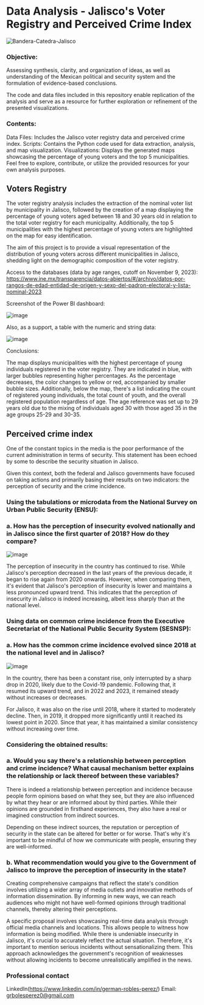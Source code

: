 # Data Analysis - Jalisco's Voter Registry and Perceived Crime Index


![Bandera-Catedra-Jalisco](https://github.com/GRP-777/Data_Analysis-Jalisco-Lista_nominal-Indice_percepcion_delictiva/assets/132501854/8fffe571-d54a-4427-9221-b67f3c2ac462)



### Objective:

Assessing synthesis, clarity, and organization of ideas, as well as understanding of the Mexican political and security system and the formulation of evidence-based conclusions.

The code and data files included in this repository enable replication of the analysis and serve as a resource for further exploration or refinement of the presented visualizations.



### Contents:

Data Files: Includes the Jalisco voter registry data and perceived crime index.
Scripts: Contains the Python code used for data extraction, analysis, and map visualization.
Visualizations: Displays the generated maps showcasing the percentage of young voters and the top 5 municipalities.
Feel free to explore, contribute, or utilize the provided resources for your own analysis purposes.



## Voters Registry

The voter registry analysis includes the extraction of the nominal voter list by municipality in Jalisco, followed by the creation of a map displaying the percentage of young voters aged between 18 and 30 years old in relation to the total voter registry for each municipality. Additionally, the top 5 municipalities with the highest percentage of young voters are highlighted on the map for easy identification.

The aim of this project is to provide a visual representation of the distribution of young voters across different municipalities in Jalisco, shedding light on the demographic composition of the voter registry.

Access to the databases (data by age ranges, cutoff on November 9, 2023):
https://www.ine.mx/transparencia/datos-abiertos/#/archivo/datos-por-rangos-de-edad-entidad-de-origen-y-sexo-del-padron-electoral-y-lista-nominal-2023

Screenshot of the Power BI dashboard:

![image](https://github.com/GRP-777/Data_Analysis-Jalisco-Lista_nominal-Indice_percepcion_delictiva/assets/132501854/9bfc2d70-6347-4e46-a2d6-5fd55e6f4ed8)

Also, as a support, a table with the numeric and string data:

![image](https://github.com/GRP-777/Data_Analysis-Jalisco-Lista_nominal-Indice_percepcion_delictiva/assets/132501854/ff013d00-fa7f-48cb-a50b-1c8e8f9759ed)

Conclusions:

The map displays municipalities with the highest percentage of young individuals registered in the voter registry. They are indicated in blue, with larger bubbles representing higher percentages. As the percentage decreases, the color changes to yellow or red, accompanied by smaller bubble sizes. Additionally, below the map, there's a list indicating the count of registered young individuals, the total count of youth, and the overall registered population regardless of age. The age reference was set up to 29 years old due to the mixing of individuals aged 30 with those aged 35 in the age groups 25-29 and 30-35.



## Perceived crime index

One of the constant topics in the media is the poor performance of the current administration in terms of security. This statement has been echoed by some to describe the security situation in Jalisco.

Given this context, both the federal and Jalisco governments have focused on taking actions and primarily basing their results on two indicators: the perception of security and the crime incidence.


### **Using the tabulations or microdata from the National Survey on Urban Public Security (ENSU):**
### **a. How has the perception of insecurity evolved nationally and in Jalisco since the first quarter of 2018? How do they compare?**

![image](https://github.com/GRP-777/Data_Analysis-Jalisco-Lista_nominal-Indice_percepcion_delictiva/assets/132501854/c09eedbd-82ec-4fef-b683-ccb2f0657f00)

The perception of insecurity in the country has continued to rise. While Jalisco's perception decreased in the last years of the previous decade, it began to rise again from 2020 onwards. However, when comparing them, it's evident that Jalisco's perception of insecurity is lower and maintains a less pronounced upward trend. This indicates that the perception of insecurity in Jalisco is indeed increasing, albeit less sharply than at the national level.


### **Using data on common crime incidence from the Executive Secretariat of the National Public Security System (SESNSP):**
### **a. How has the common crime incidence evolved since 2018 at the national level and in Jalisco?**

![image](https://github.com/GRP-777/Data_Analysis-Jalisco-Lista_nominal-Indice_percepcion_delictiva/assets/132501854/b8dfe13d-9bd4-4f50-b1bf-836a70e622f5)


In the country, there has been a constant rise, only interrupted by a sharp drop in 2020, likely due to the Covid-19 pandemic. Following that, it resumed its upward trend, and in 2022 and 2023, it remained steady without increases or decreases.

For Jalisco, it was also on the rise until 2018, where it started to moderately decline. Then, in 2019, it dropped more significantly until it reached its lowest point in 2020. Since that year, it has maintained a similar consistency without increasing over time.


### Considering the obtained results:
### **a. Would you say there's a relationship between perception and crime incidence? What causal mechanism better explains the relationship or lack thereof between these variables?**

There is indeed a relationship between perception and incidence because people form opinions based on what they see, but they are also influenced by what they hear or are informed about by third parties. While their opinions are grounded in firsthand experiences, they also have a real or imagined construction from indirect sources.

Depending on these indirect sources, the reputation or perception of security in the state can be altered for better or for worse. That's why it's important to be mindful of how we communicate with people, ensuring they are well-informed.


### **b. What recommendation would you give to the Government of Jalisco to improve the perception of insecurity in the state?**

Creating comprehensive campaigns that reflect the state's condition involves utilizing a wider array of media outlets and innovative methods of information dissemination. By informing in new ways, we can reach audiences who might not have well-formed opinions through traditional channels, thereby altering their perceptions.

A specific proposal involves showcasing real-time data analysis through official media channels and locations. This allows people to witness how information is being modified. While there is undeniable insecurity in Jalisco, it's crucial to accurately reflect the actual situation. Therefore, it's important to mention serious incidents without sensationalizing them. This approach acknowledges the government's recognition of weaknesses without allowing incidents to become unrealistically amplified in the news.


### Professional contact

LinkedIn(https://www.linkedin.com/in/german-robles-perez/)
Email: grbolesperez0@gmail.com
